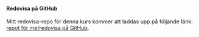 #### Redovisa på GitHub

Mitt redovisa-repo för denna kurs kommer att laddas upp på följande länk: [repot för me/redovisa på GitHub](https://github.com/annabatra).
